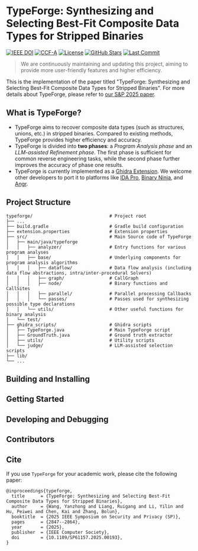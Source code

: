 # TypeForge: Synthesizing and Selecting Best-Fit Composite Data Types for Stripped Binaries

[![IEEE DOI](https://img.shields.io/badge/IEEE%20S%26P%202025-10.1109%2FSP61157.2025.00193-00629A?logo=ieee&logoColor=00629A&labelColor=E6F2FF)](https://doi.ieeecomputersociety.org/10.1109/SP61157.2025.00193)
[![CCF-A](https://img.shields.io/badge/CCF_A-Security_%26_Privacy-FFD700?logo=star&logoColor=003A5D)](https://www.ccf.org.cn/Academic_Evaluation/)
[![License](https://img.shields.io/badge/License-BSD%203--Clause-blue.svg)](./LICENSE)
[![GitHub Stars](https://img.shields.io/github/stars/noobone123/TypeForge?style=social)](https://github.com/noobone123/TypeForge/stargazers)
[![Last Commit](https://img.shields.io/github/last-commit/noobone123/TypeForge/dev?color=blue&label=last-commit)](https://github.com/noobone123/TypeForge)

> We are continuously maintaining and updating this project, aiming to provide more user-friendly features and higher efficiency.

This is the implementation of the paper titled "TypeForge: Synthesizing and Selecting Best-Fit Composite Data Types for Stripped Binaries". For more details about TypeForge, please refer to [our S&P 2025 paper](https://www.computer.org/csdl/proceedings-article/sp/2025/223600c847/26hiVajYJwY).

## What is TypeForge?
- TypeForge aims to recover composite data types (such as structures, unions, etc.) in stripped binaries. Compared to existing methods, TypeForge provides higher efficiency and accuracy. 
- TypeForge is divided into **two phases**: a *Program Analysis phase* and an *LLM-assisted Refinement phase*. The first phase is sufficient for common reverse engineering tasks, while the second phase further improves the accuracy of phase one results.
- TypeForge is currently implemented as a [Ghidra Extension](https://ghidra-sre.org/InstallationGuide.html#GhidraExtensionNotes). We welcome other developers to port it to platforms like [IDA Pro](https://hex-rays.com/ida-pro), [Binary Ninja](https://binary.ninja/), and [Angr](https://github.com/angr/angr).


## Project Structure

```
typeforge/                             # Project root
├── ...
├── build.gradle                       # Gradle build configuration
├── extension.properties               # Extension properties
├── src/                               # Main Source code of TypeForge
│   ├── main/java/typeforge            
│   │   ├── analyzer/                  # Entry functions for various program analyses
│   │   ├── base/                      # Underlying components for program analysis algorithms
│   │   │   ├── dataflow/              # Data flow analysis (including data flow abstractions, intra/inter-procedural Solvers)
│   │   │   ├── graph/                 # CallGraph
│   │   │   ├── node/                  # Binary functions and CallSites
│   │   │   ├── parallel/              # Parallel processing Callbacks
│   │   │   └── passes/                # Passes used for synthesizing possible type declarations
│   │   └── utils/                     # Other useful functions for binary analysis
│   └── test/
├── ghidra_scripts/                    # Ghidra scripts
│   ├── TypeForge.java                 # Main TypeForge script
│   ├── GroundTruth.java               # Ground truth extractor
│   ├── utils/                         # Utility scripts
│   └── judge/                         # LLM-assisted selection scripts
├── lib/
└── ...
```

## Building and Installing

## Getting Started

## Developing and Debugging 

## Contributors

## Cite

If you use `TypeForge` for your academic work, please cite the following paper:
```
@inproceedings{typeforge,
  title      = {TypeForge: Synthesizing and Selecting Best-Fit Composite Data Types for Stripped Binaries},
  author     = {Wang, Yanzhong and Liang, Ruigang and Li, Yilin and Hu, Peiwei and Chen, Kai and Zhang, Bolun},
  booktitle  = {2025 IEEE Symposium on Security and Privacy (SP)},
  pages      = {2847--2864},
  year       = {2025},
  publisher  = {IEEE Computer Society},
  doi        = {10.1109/SP61157.2025.00193},
}
```